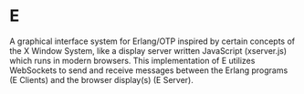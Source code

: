 E
=

A graphical interface system for Erlang/OTP inspired by certain concepts of the  X Window System, like a display server written JavaScript (xserver.js) which runs in modern browsers.   This implementation of E utilizes WebSockets to send and receive messages between the Erlang programs (E Clients) and the browser display(s) (E Server).